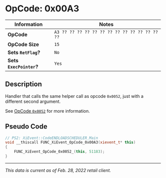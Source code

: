 # OpCode: 0x00A3

| Information               | Notes |
|---                        |---    |
| **OpCode**                | `A3 ?? ?? ?? ?? ?? ?? ?? ?? ?? ?? ?? ?? ?? ??` |
| **OpCode Size**           | `15`  |
| **Sets `RetFlag`?**       | `No`  |
| **Sets `ExecPointer`?**   | `Yes` |

## Description

Handler that calls the same helper call as opcode `0x0052`, just with a different second argument.

See [OpCode `0x0052`](OpCodes/0x0052.md) for more information.

## Pseudo Code

```cpp
// PS2: XiEvent::CodeENDLOADSCHEDULER_Main
void __thiscall FUNC_XiEvent_OpCode_0x00A3(xievent_t* this)
{
    FUNC_XiEvent_OpCode_0x0052_(this, 51183);
}
```

---

_This data is current as of Feb. 28, 2022 retail client._